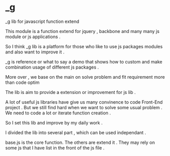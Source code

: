 _g
=

_g lib for javascript function extend

This module is a function extend for jquery , backbone and many many js module or js applications .

So I think _g lib is a platform for those who like to use js packages modules and also want to improve it .

_g is reference or what to say a demo that shows how to custom and make combination usage of different js packages .

More over , we base on the main on solve problem and fit requirement more than code optim

The lib is aim to provide a extension or improvement for js lib . 

A lot of useful js libraries have give us many convinence to code Front-End project . But we still find hard when we want to solve some usual problem . We need to code a lot or iterate function creation . 

So I set this lib and improve by my daily work . 

I divided the lib into several part , which can be used independant .

base.js is the core function. The others are extend it . They may rely on some js that I have list in the front of the js file .


